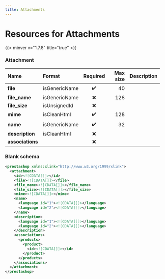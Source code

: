 ```yaml
---
title: Attachments
---
```


# Resources for Attachments

{{< minver v="1.7.8" title="true" >}}

### Attachment

|       Name       |    Format     | Required | Max size | Description |
| :--------------- | :------------ | :------: | -------: | :---------- |
| **file**         | isGenericName | ✔️       | 40       |             |
| **file_name**    | isGenericName | ❌        | 128      |             |
| **file_size**    | isUnsignedId  | ❌        |          |             |
| **mime**         | isCleanHtml   | ✔️       | 128      |             |
| **name**         | isGenericName | ✔️       | 32       |             |
| **description**  | isCleanHtml   | ❌        |          |             |
| **associations** |               | ❌        |          |             |


### Blank schema

```xml
<prestashop xmlns:xlink="http://www.w3.org/1999/xlink">
  <attachment>
    <id><![CDATA[]]></id>
    <file><![CDATA[]]></file>
    <file_name><![CDATA[]]></file_name>
    <file_size><![CDATA[]]></file_size>
    <mime><![CDATA[]]></mime>
    <name>
      <language id="1"><![CDATA[]]></language>
      <language id="2"><![CDATA[]]></language>
    </name>
    <description>
      <language id="1"><![CDATA[]]></language>
      <language id="2"><![CDATA[]]></language>
    </description>
    <associations>
      <products>
        <product>
          <id><![CDATA[]]></id>
        </product>
      </products>
    </associations>
  </attachment>
</prestashop>
```

